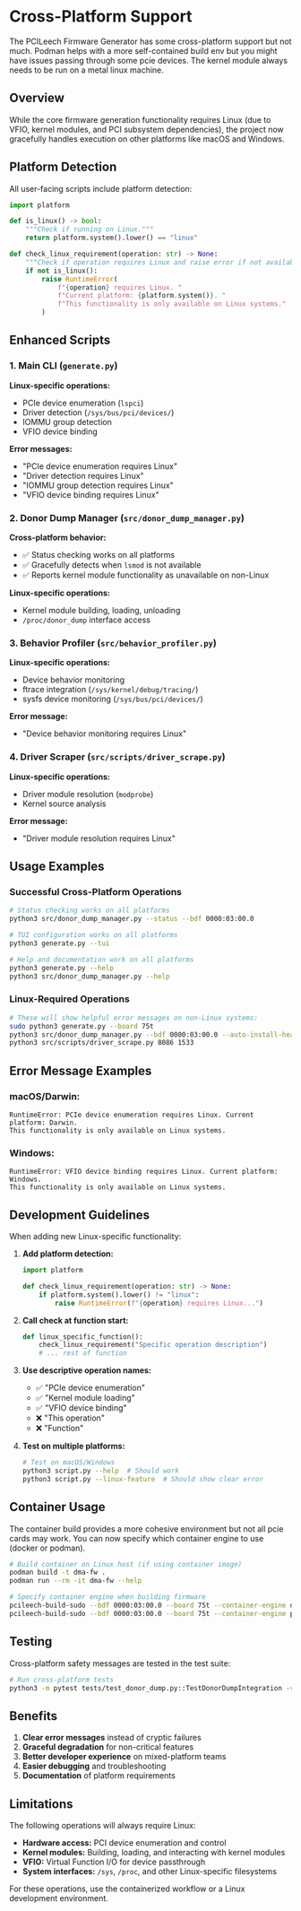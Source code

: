 # Cross-Platform Support

The PCILeech Firmware Generator has some cross-platform support but not much. Podman helps with a more self-contained build env but you might have issues passing through some pcie devices. The kernel module always needs to be run on a metal linux machine. 

## Overview

While the core firmware generation functionality requires Linux (due to VFIO, kernel modules, and PCI subsystem dependencies), the project now gracefully handles execution on other platforms like macOS and Windows.

## Platform Detection

All user-facing scripts include platform detection:

```python
import platform

def is_linux() -> bool:
    """Check if running on Linux."""
    return platform.system().lower() == "linux"

def check_linux_requirement(operation: str) -> None:
    """Check if operation requires Linux and raise error if not available."""
    if not is_linux():
        raise RuntimeError(
            f"{operation} requires Linux. "
            f"Current platform: {platform.system()}. "
            f"This functionality is only available on Linux systems."
        )
```

## Enhanced Scripts

### 1. Main CLI (`generate.py`)

**Linux-specific operations:**
- PCIe device enumeration (`lspci`)
- Driver detection (`/sys/bus/pci/devices/`)
- IOMMU group detection
- VFIO device binding

**Error messages:**
- "PCIe device enumeration requires Linux"
- "Driver detection requires Linux"
- "IOMMU group detection requires Linux"
- "VFIO device binding requires Linux"

### 2. Donor Dump Manager (`src/donor_dump_manager.py`)

**Cross-platform behavior:**
- ✅ Status checking works on all platforms
- ✅ Gracefully detects when `lsmod` is not available
- ✅ Reports kernel module functionality as unavailable on non-Linux

**Linux-specific operations:**
- Kernel module building, loading, unloading
- `/proc/donor_dump` interface access

### 3. Behavior Profiler (`src/behavior_profiler.py`)

**Linux-specific operations:**
- Device behavior monitoring
- ftrace integration (`/sys/kernel/debug/tracing/`)
- sysfs device monitoring (`/sys/bus/pci/devices/`)

**Error message:**
- "Device behavior monitoring requires Linux"

### 4. Driver Scraper (`src/scripts/driver_scrape.py`)

**Linux-specific operations:**
- Driver module resolution (`modprobe`)
- Kernel source analysis

**Error message:**
- "Driver module resolution requires Linux"

## Usage Examples

### Successful Cross-Platform Operations

```bash
# Status checking works on all platforms
python3 src/donor_dump_manager.py --status --bdf 0000:03:00.0

# TUI configuration works on all platforms
python3 generate.py --tui

# Help and documentation work on all platforms
python3 generate.py --help
python3 src/donor_dump_manager.py --help
```

### Linux-Required Operations

```bash
# These will show helpful error messages on non-Linux systems:
sudo python3 generate.py --board 75t
python3 src/donor_dump_manager.py --bdf 0000:03:00.0 --auto-install-headers
python3 src/scripts/driver_scrape.py 8086 1533
```

## Error Message Examples

### macOS/Darwin:
```
RuntimeError: PCIe device enumeration requires Linux. Current platform: Darwin. 
This functionality is only available on Linux systems.
```

### Windows:
```
RuntimeError: VFIO device binding requires Linux. Current platform: Windows. 
This functionality is only available on Linux systems.
```

## Development Guidelines

When adding new Linux-specific functionality:

1. **Add platform detection:**
   ```python
   import platform
   
   def check_linux_requirement(operation: str) -> None:
       if platform.system().lower() != "linux":
           raise RuntimeError(f"{operation} requires Linux...")
   ```

2. **Call check at function start:**
   ```python
   def linux_specific_function():
       check_linux_requirement("Specific operation description")
       # ... rest of function
   ```

3. **Use descriptive operation names:**
   - ✅ "PCIe device enumeration"
   - ✅ "Kernel module loading"
   - ✅ "VFIO device binding"
   - ❌ "This operation"
   - ❌ "Function"

4. **Test on multiple platforms:**
   ```bash
   # Test on macOS/Windows
   python3 script.py --help  # Should work
   python3 script.py --linux-feature  # Should show clear error
   ```

## Container Usage

The container build provides a more cohesive environment but not all pcie cards may work. You can now specify which container engine to use (docker or podman).

```bash
# Build container on Linux host (if using container image)
podman build -t dma-fw .
podman run --rm -it dma-fw --help

# Specify container engine when building firmware
pcileech-build-sudo --bdf 0000:03:00.0 --board 75t --container-engine docker
pcileech-build-sudo --bdf 0000:03:00.0 --board 75t --container-engine podman
```

## Testing

Cross-platform safety messages are tested in the test suite:

```bash
# Run cross-platform tests
python3 -m pytest tests/test_donor_dump.py::TestDonorDumpIntegration -v
```

## Benefits

1. **Clear error messages** instead of cryptic failures
2. **Graceful degradation** for non-critical features
3. **Better developer experience** on mixed-platform teams
4. **Easier debugging** and troubleshooting
5. **Documentation** of platform requirements

## Limitations

The following operations will always require Linux:

- **Hardware access:** PCI device enumeration and control
- **Kernel modules:** Building, loading, and interacting with kernel modules
- **VFIO:** Virtual Function I/O for device passthrough
- **System interfaces:** `/sys`, `/proc`, and other Linux-specific filesystems

For these operations, use the containerized workflow or a Linux development environment.